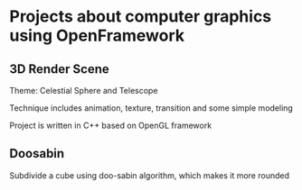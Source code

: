 # Projects about computer graphics using OpenFramework
## 3D Render Scene 
Theme: Celestial Sphere and Telescope

Technique includes animation, texture, transition and some simple modeling

Project is written in C++ based on OpenGL framework

## Doosabin
Subdivide a cube using doo-sabin algorithm, which makes it more rounded 

